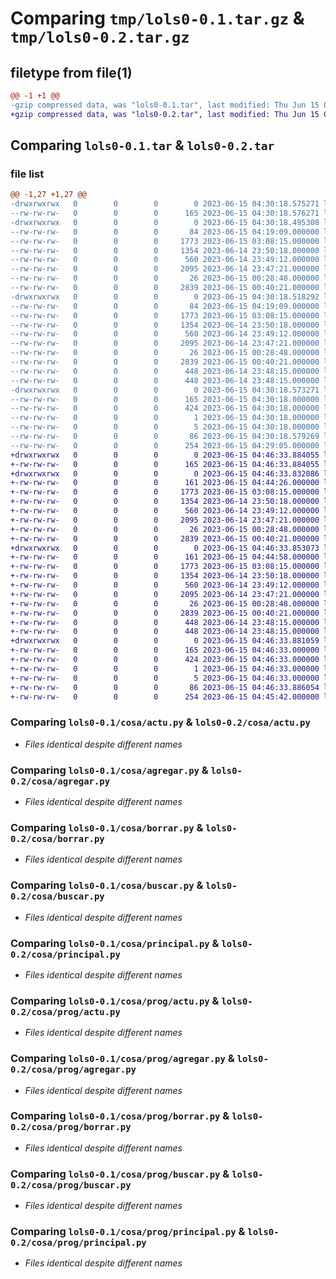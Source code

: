# Comparing `tmp/lols0-0.1.tar.gz` & `tmp/lols0-0.2.tar.gz`

## filetype from file(1)

```diff
@@ -1 +1 @@
-gzip compressed data, was "lols0-0.1.tar", last modified: Thu Jun 15 04:30:18 2023, max compression
+gzip compressed data, was "lols0-0.2.tar", last modified: Thu Jun 15 04:46:33 2023, max compression
```

## Comparing `lols0-0.1.tar` & `lols0-0.2.tar`

### file list

```diff
@@ -1,27 +1,27 @@
-drwxrwxrwx   0        0        0        0 2023-06-15 04:30:18.575271 lols0-0.1/
--rw-rw-rw-   0        0        0      165 2023-06-15 04:30:18.576271 lols0-0.1/PKG-INFO
-drwxrwxrwx   0        0        0        0 2023-06-15 04:30:18.495308 lols0-0.1/cosa/
--rw-rw-rw-   0        0        0       84 2023-06-15 04:19:09.000000 lols0-0.1/cosa/__init__.py
--rw-rw-rw-   0        0        0     1773 2023-06-15 03:08:15.000000 lols0-0.1/cosa/actu.py
--rw-rw-rw-   0        0        0     1354 2023-06-14 23:50:18.000000 lols0-0.1/cosa/agregar.py
--rw-rw-rw-   0        0        0      560 2023-06-14 23:49:12.000000 lols0-0.1/cosa/borrar.py
--rw-rw-rw-   0        0        0     2095 2023-06-14 23:47:21.000000 lols0-0.1/cosa/buscar.py
--rw-rw-rw-   0        0        0       26 2023-06-15 00:28:48.000000 lols0-0.1/cosa/mian.py
--rw-rw-rw-   0        0        0     2839 2023-06-15 00:40:21.000000 lols0-0.1/cosa/principal.py
-drwxrwxrwx   0        0        0        0 2023-06-15 04:30:18.518292 lols0-0.1/cosa/prog/
--rw-rw-rw-   0        0        0       84 2023-06-15 04:19:09.000000 lols0-0.1/cosa/prog/__init__.py
--rw-rw-rw-   0        0        0     1773 2023-06-15 03:08:15.000000 lols0-0.1/cosa/prog/actu.py
--rw-rw-rw-   0        0        0     1354 2023-06-14 23:50:18.000000 lols0-0.1/cosa/prog/agregar.py
--rw-rw-rw-   0        0        0      560 2023-06-14 23:49:12.000000 lols0-0.1/cosa/prog/borrar.py
--rw-rw-rw-   0        0        0     2095 2023-06-14 23:47:21.000000 lols0-0.1/cosa/prog/buscar.py
--rw-rw-rw-   0        0        0       26 2023-06-15 00:28:48.000000 lols0-0.1/cosa/prog/mian.py
--rw-rw-rw-   0        0        0     2839 2023-06-15 00:40:21.000000 lols0-0.1/cosa/prog/principal.py
--rw-rw-rw-   0        0        0      448 2023-06-14 23:48:15.000000 lols0-0.1/cosa/prog/ver_datos.py
--rw-rw-rw-   0        0        0      448 2023-06-14 23:48:15.000000 lols0-0.1/cosa/ver_datos.py
-drwxrwxrwx   0        0        0        0 2023-06-15 04:30:18.573271 lols0-0.1/lols0.egg-info/
--rw-rw-rw-   0        0        0      165 2023-06-15 04:30:18.000000 lols0-0.1/lols0.egg-info/PKG-INFO
--rw-rw-rw-   0        0        0      424 2023-06-15 04:30:18.000000 lols0-0.1/lols0.egg-info/SOURCES.txt
--rw-rw-rw-   0        0        0        1 2023-06-15 04:30:18.000000 lols0-0.1/lols0.egg-info/dependency_links.txt
--rw-rw-rw-   0        0        0        5 2023-06-15 04:30:18.000000 lols0-0.1/lols0.egg-info/top_level.txt
--rw-rw-rw-   0        0        0       86 2023-06-15 04:30:18.579269 lols0-0.1/setup.cfg
--rw-rw-rw-   0        0        0      254 2023-06-15 04:29:05.000000 lols0-0.1/setup.py
+drwxrwxrwx   0        0        0        0 2023-06-15 04:46:33.884055 lols0-0.2/
+-rw-rw-rw-   0        0        0      165 2023-06-15 04:46:33.884055 lols0-0.2/PKG-INFO
+drwxrwxrwx   0        0        0        0 2023-06-15 04:46:33.832086 lols0-0.2/cosa/
+-rw-rw-rw-   0        0        0      161 2023-06-15 04:44:26.000000 lols0-0.2/cosa/__init__.py
+-rw-rw-rw-   0        0        0     1773 2023-06-15 03:08:15.000000 lols0-0.2/cosa/actu.py
+-rw-rw-rw-   0        0        0     1354 2023-06-14 23:50:18.000000 lols0-0.2/cosa/agregar.py
+-rw-rw-rw-   0        0        0      560 2023-06-14 23:49:12.000000 lols0-0.2/cosa/borrar.py
+-rw-rw-rw-   0        0        0     2095 2023-06-14 23:47:21.000000 lols0-0.2/cosa/buscar.py
+-rw-rw-rw-   0        0        0       26 2023-06-15 00:28:48.000000 lols0-0.2/cosa/mian.py
+-rw-rw-rw-   0        0        0     2839 2023-06-15 00:40:21.000000 lols0-0.2/cosa/principal.py
+drwxrwxrwx   0        0        0        0 2023-06-15 04:46:33.853073 lols0-0.2/cosa/prog/
+-rw-rw-rw-   0        0        0      161 2023-06-15 04:44:58.000000 lols0-0.2/cosa/prog/__init__.py
+-rw-rw-rw-   0        0        0     1773 2023-06-15 03:08:15.000000 lols0-0.2/cosa/prog/actu.py
+-rw-rw-rw-   0        0        0     1354 2023-06-14 23:50:18.000000 lols0-0.2/cosa/prog/agregar.py
+-rw-rw-rw-   0        0        0      560 2023-06-14 23:49:12.000000 lols0-0.2/cosa/prog/borrar.py
+-rw-rw-rw-   0        0        0     2095 2023-06-14 23:47:21.000000 lols0-0.2/cosa/prog/buscar.py
+-rw-rw-rw-   0        0        0       26 2023-06-15 00:28:48.000000 lols0-0.2/cosa/prog/mian.py
+-rw-rw-rw-   0        0        0     2839 2023-06-15 00:40:21.000000 lols0-0.2/cosa/prog/principal.py
+-rw-rw-rw-   0        0        0      448 2023-06-14 23:48:15.000000 lols0-0.2/cosa/prog/ver_datos.py
+-rw-rw-rw-   0        0        0      448 2023-06-14 23:48:15.000000 lols0-0.2/cosa/ver_datos.py
+drwxrwxrwx   0        0        0        0 2023-06-15 04:46:33.881059 lols0-0.2/lols0.egg-info/
+-rw-rw-rw-   0        0        0      165 2023-06-15 04:46:33.000000 lols0-0.2/lols0.egg-info/PKG-INFO
+-rw-rw-rw-   0        0        0      424 2023-06-15 04:46:33.000000 lols0-0.2/lols0.egg-info/SOURCES.txt
+-rw-rw-rw-   0        0        0        1 2023-06-15 04:46:33.000000 lols0-0.2/lols0.egg-info/dependency_links.txt
+-rw-rw-rw-   0        0        0        5 2023-06-15 04:46:33.000000 lols0-0.2/lols0.egg-info/top_level.txt
+-rw-rw-rw-   0        0        0       86 2023-06-15 04:46:33.886054 lols0-0.2/setup.cfg
+-rw-rw-rw-   0        0        0      254 2023-06-15 04:45:42.000000 lols0-0.2/setup.py
```

### Comparing `lols0-0.1/cosa/actu.py` & `lols0-0.2/cosa/actu.py`

 * *Files identical despite different names*

### Comparing `lols0-0.1/cosa/agregar.py` & `lols0-0.2/cosa/agregar.py`

 * *Files identical despite different names*

### Comparing `lols0-0.1/cosa/borrar.py` & `lols0-0.2/cosa/borrar.py`

 * *Files identical despite different names*

### Comparing `lols0-0.1/cosa/buscar.py` & `lols0-0.2/cosa/buscar.py`

 * *Files identical despite different names*

### Comparing `lols0-0.1/cosa/principal.py` & `lols0-0.2/cosa/principal.py`

 * *Files identical despite different names*

### Comparing `lols0-0.1/cosa/prog/actu.py` & `lols0-0.2/cosa/prog/actu.py`

 * *Files identical despite different names*

### Comparing `lols0-0.1/cosa/prog/agregar.py` & `lols0-0.2/cosa/prog/agregar.py`

 * *Files identical despite different names*

### Comparing `lols0-0.1/cosa/prog/borrar.py` & `lols0-0.2/cosa/prog/borrar.py`

 * *Files identical despite different names*

### Comparing `lols0-0.1/cosa/prog/buscar.py` & `lols0-0.2/cosa/prog/buscar.py`

 * *Files identical despite different names*

### Comparing `lols0-0.1/cosa/prog/principal.py` & `lols0-0.2/cosa/prog/principal.py`

 * *Files identical despite different names*

